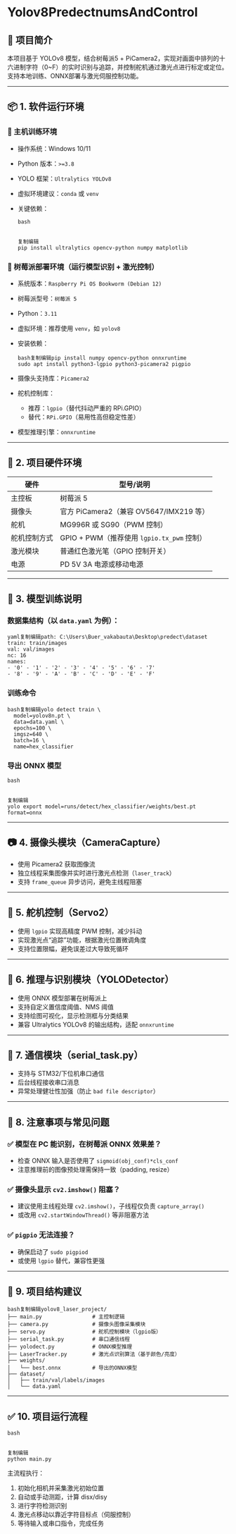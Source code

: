 # Yolov8PredectnumsAndControl
## 🧩 项目简介

本项目基于 YOLOv8 模型，结合树莓派5 + PiCamera2，实现对画面中排列的十六进制字符（0~F）的实时识别与追踪，并控制舵机通过激光点进行标定或定位。支持本地训练、ONNX部署与激光伺服控制功能。

------

## 📦 1. 软件运行环境

### 📍 主机训练环境

- 操作系统：Windows 10/11

- Python 版本：`>=3.8`

- YOLO 框架：`Ultralytics YOLOv8`

- 虚拟环境建议：`conda` 或 `venv`

- 关键依赖：

  ```
  bash
  
  
  复制编辑
  pip install ultralytics opencv-python numpy matplotlib
  ```

### 📍 树莓派部署环境（运行模型识别 + 激光控制）

- 系统版本：`Raspberry Pi OS Bookworm (Debian 12)`

- 树莓派型号：`树莓派 5`

- Python：`3.11`

- 虚拟环境：推荐使用 `venv`，如 `yolov8`

- 安装依赖：

  ```
  bash复制编辑pip install numpy opencv-python onnxruntime
  sudo apt install python3-lgpio python3-picamera2 pigpio
  ```

- 摄像头支持库：`Picamera2`

- 舵机控制库：

  - 推荐：`lgpio`（替代抖动严重的 RPi.GPIO）
  - 替代：`RPi.GPIO`（易用性高但稳定性差）

- 模型推理引擎：`onnxruntime`

------

## 🧱 2. 项目硬件环境

| 硬件         | 型号/说明                                  |
| ------------ | ------------------------------------------ |
| 主控板       | 树莓派 5                                   |
| 摄像头       | 官方 PiCamera2（兼容 OV5647/IMX219 等）    |
| 舵机         | MG996R 或 SG90（PWM 控制）                 |
| 舵机控制方式 | GPIO + PWM（推荐使用 `lgpio.tx_pwm` 控制） |
| 激光模块     | 普通红色激光笔（GPIO 控制开关）            |
| 电源         | PD 5V 3A 电源或移动电源                    |



------

## 🧠 3. 模型训练说明

### 数据集结构（以 `data.yaml` 为例）：

```
yaml复制编辑path: C:\Users\Buer_vakabauta\Desktop\predect\dataset
train: train/images
val: val/images
nc: 16
names:
- '0' - '1' - '2' - '3' - '4' - '5' - '6' - '7'
- '8' - '9' - 'A' - 'B' - 'C' - 'D' - 'E' - 'F'
```

### 训练命令

```
bash复制编辑yolo detect train \
  model=yolov8n.pt \
  data=data.yaml \
  epochs=100 \
  imgsz=640 \
  batch=16 \
  name=hex_classifier
```

### 导出 ONNX 模型

```
bash


复制编辑
yolo export model=runs/detect/hex_classifier/weights/best.pt format=onnx
```

------

## 📷 4. 摄像头模块（CameraCapture）

- 使用 Picamera2 获取图像流
- 独立线程采集图像并实时进行激光点检测（`laser_track`）
- 支持 `frame_queue` 异步访问，避免主线程阻塞

------

## 🤖 5. 舵机控制（Servo2）

- 使用 `lgpio` 实现高精度 PWM 控制，减少抖动
- 实现激光点“追踪”功能，根据激光位置微调角度
- 支持位置限幅，避免误差过大导致死循环

------

## 🧪 6. 推理与识别模块（YOLODetector）

- 使用 ONNX 模型部署在树莓派上
- 支持自定义置信度阈值、NMS 阈值
- 支持绘图可视化，显示检测框与分类结果
- 兼容 Ultralytics YOLOv8 的输出结构，适配 `onnxruntime`

------

## 🔄 7. 通信模块（serial_task.py）

- 支持与 STM32/下位机串口通信
- 后台线程接收串口消息
- 异常处理健壮性加强（防止 `bad file descriptor`）

------

## 🧯 8. 注意事项与常见问题

### ✅ 模型在 PC 能识别，在树莓派 ONNX 效果差？

- 检查 ONNX 输入是否使用了 `sigmoid(obj_conf)*cls_conf`
- 注意推理前的图像预处理需保持一致（padding, resize）

### ✅ 摄像头显示 `cv2.imshow()` 阻塞？

- 建议使用主线程处理 `cv2.imshow()`，子线程仅负责 `capture_array()`
- 或改用 `cv2.startWindowThread()` 等非阻塞方法

### ✅ `pigpio` 无法连接？

- 确保启动了 `sudo pigpiod`
- 或使用 `lgpio` 替代，兼容性更强

------

## 📂 9. 项目结构建议

```
bash复制编辑yolov8_laser_project/
├── main.py                # 主控制逻辑
├── camera.py              # 摄像头图像采集模块
├── servo.py               # 舵机控制模块（lgpio版）
├── serial_task.py         # 串口通信线程
├── yolodect.py            # ONNX模型推理
├── LaserTracker.py        # 激光点识别算法（基于颜色/亮度）
├── weights/
│   └── best.onnx          # 导出的ONNX模型
├── dataset/
│   ├── train/val/labels/images
│   └── data.yaml
```

------

## ✅ 10. 项目运行流程

```
bash


复制编辑
python main.py
```

主流程执行：

1. 初始化相机并采集激光初始位置
2. 自动或手动测距，计算 disx/disy
3. 进行字符检测识别
4. 激光点移动以靠近字符目标点（伺服控制）
5. 等待输入或串口指令，完成任务
